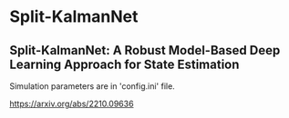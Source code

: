 # Split-KalmanNet
## Split-KalmanNet: A Robust Model-Based Deep Learning Approach for State Estimation

Simulation parameters are in 'config.ini' file.

https://arxiv.org/abs/2210.09636
